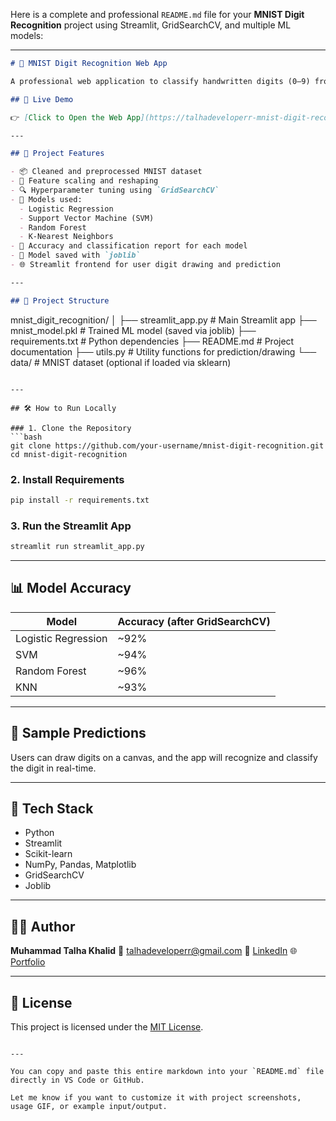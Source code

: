Here is a complete and professional `README.md` file for your **MNIST Digit Recognition** project using Streamlit, GridSearchCV, and multiple ML models:

---

```markdown
# 🧠 MNIST Digit Recognition Web App

A professional web application to classify handwritten digits (0–9) from the [MNIST dataset](http://yann.lecun.com/exdb/mnist/), using machine learning models with `GridSearchCV` for optimal performance. The app is built with **Streamlit** and deployed for real-time usage.

## 🚀 Live Demo

👉 [Click to Open the Web App](https://talhadeveloperr-mnist-digit-recog-streamlit-appapp-6wg1ti.streamlit.app/)

---

## 📌 Project Features

- 📦 Cleaned and preprocessed MNIST dataset
- 🧹 Feature scaling and reshaping
- 🔍 Hyperparameter tuning using `GridSearchCV`
- 🧠 Models used:
  - Logistic Regression
  - Support Vector Machine (SVM)
  - Random Forest
  - K-Nearest Neighbors
- 💯 Accuracy and classification report for each model
- 💾 Model saved with `joblib`
- 🌐 Streamlit frontend for user digit drawing and prediction

---

## 📂 Project Structure

```

mnist\_digit\_recognition/
│
├── streamlit\_app.py         # Main Streamlit app
├── mnist\_model.pkl          # Trained ML model (saved via joblib)
├── requirements.txt         # Python dependencies
├── README.md                # Project documentation
├── utils.py                 # Utility functions for prediction/drawing
└── data/                    # MNIST dataset (optional if loaded via sklearn)

````

---

## 🛠️ How to Run Locally

### 1. Clone the Repository
```bash
git clone https://github.com/your-username/mnist-digit-recognition.git
cd mnist-digit-recognition
````

### 2. Install Requirements

```bash
pip install -r requirements.txt
```

### 3. Run the Streamlit App

```bash
streamlit run streamlit_app.py
```

---

## 📊 Model Accuracy

| Model               | Accuracy (after GridSearchCV) |
| ------------------- | ----------------------------- |
| Logistic Regression | \~92%                         |
| SVM                 | \~94%                         |
| Random Forest       | \~96%                         |
| KNN                 | \~93%                         |

---

## 🧠 Sample Predictions

Users can draw digits on a canvas, and the app will recognize and classify the digit in real-time.

---

## 📌 Tech Stack

* Python
* Streamlit
* Scikit-learn
* NumPy, Pandas, Matplotlib
* GridSearchCV
* Joblib

---

## 🙋‍♂️ Author

**Muhammad Talha Khalid**
📧 [talhadeveloperr@gmail.com](mailto:talhadeveloperr@gmail.com)
🔗 [LinkedIn](https://www.linkedin.com/in/m-t-k/)
🌐 [Portfolio](https://talhadeveloperr.github.io)

---

## 📄 License

This project is licensed under the [MIT License](LICENSE).

```

---

You can copy and paste this entire markdown into your `README.md` file directly in VS Code or GitHub.

Let me know if you want to customize it with project screenshots, usage GIF, or example input/output.
```
